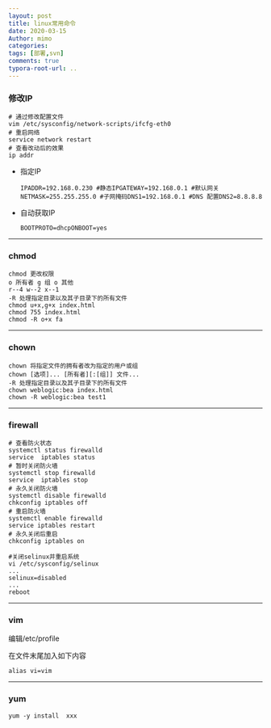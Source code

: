 ```yaml
---
layout: post
title: linux常用命令
date: 2020-03-15
Author: mimo
categories: 
tags: [部署,svn]
comments: true
typora-root-url: ..
---
```


### 修改IP

```
# 通过修改配置文件
vim /etc/sysconfig/network-scripts/ifcfg-eth0
# 重启网络
service network restart
# 查看改动后的效果
ip addr
```

- 指定IP

  ```
  IPADDR=192.168.0.230 #静态IPGATEWAY=192.168.0.1 #默认网关NETMASK=255.255.255.0 #子网掩码DNS1=192.168.0.1 #DNS 配置DNS2=8.8.8.8
  ```

- 自动获取IP

  ```
  BOOTPROTO=dhcpONBOOT=yes
  ```

------

### chmod

```
chmod 更改权限
o 所有者 g 组 o 其他
r--4 w--2 x--1
-R 处理指定目录以及其子目录下的所有文件
chmod u+x,g+x index.html
chmod 755 index.html
chmod -R o+x fa
```

------

### chown

```
chown 将指定文件的拥有者改为指定的用户或组
chown [选项]... [所有者][:[组]] 文件...
-R 处理指定目录以及其子目录下的所有文件
chown weblogic:bea index.html
chown -R weblogic:bea test1
```

------

### firewall

```
# 查看防火状态
systemctl status firewalld
service  iptables status
# 暂时关闭防火墙
systemctl stop firewalld
service  iptables stop
# 永久关闭防火墙
systemctl disable firewalld
chkconfig iptables off
# 重启防火墙
systemctl enable firewalld
service iptables restart
# 永久关闭后重启
chkconfig iptables on

#关闭selinux并重启系统
vi /etc/sysconfig/selinux
...
selinux=disabled
...
reboot
```

------

### vim

编辑/etc/profile

在文件末尾加入如下内容

```
alias vi=vim
```

------

### yum

```
yum -y install  xxx
```

